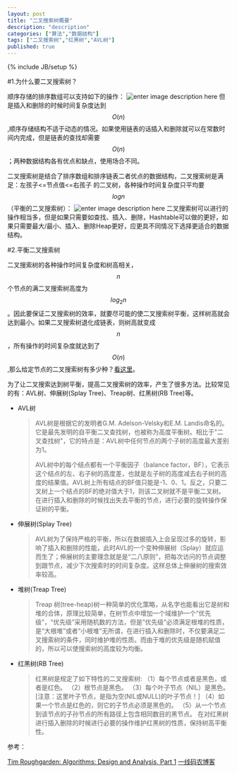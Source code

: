 ```yaml
---
layout: post
title: "二叉搜索树概要"
description: "description"
categories: ["算法","数据结构"]
tags: ["二叉搜索树","红黑树","AVL树"]
published: true
---
```

{% include JB/setup %} 

#1.为什么要二叉搜索树？

顺序存储的排序数组可以支持如下的操作：
![enter image description here][1]
但是插入和删除的时候时间复杂度达到$$O(n)$$,顺序存储结构不适于动态的情况。如果使用链表的话插入和删除就可以在常数时间内完成，但是链表的查找却需要$$O(n)$$；两种数据结构各有优点和缺点，使用场合不同。

二叉搜索树是结合了排序数组和排序链表二者优点的数据结构，二叉搜索树是满足：左孩子<=节点值<=右孩子 的二叉树，各种操作时间复杂度只平均要$$logn$$（平衡的二叉搜索树）：
![enter image description here][2]
二叉搜索树可以进行的操作相当多，但是如果只需要如查找、插入、删除，Hashtable可以做的更好，如果只需要最大/最小、插入、删除Heap更好，应更具不同情况下选择更适合的数据结构。

  
#2.平衡二叉搜索树

二叉搜索树的各种操作时间复杂度和树高相关，$$n$$个节点的满二叉搜索树高度为$$log_2n$$。因此要保证二叉搜索树的效率，就要尽可能的使二叉搜索树平衡，这样树高就会达到最小。如果二叉搜索树退化成链表，则树高就变成$$n$$，所有操作的时间复杂度就达到了$$O(n)$$,那么给定节点的二叉搜索树有多少种？[看这里][3]。

为了让二叉搜索达到树平衡，提高二叉搜索树的效率，产生了很多方法。比较常见的有：AVL树、伸展树(Splay Tree)、Treap树、红黑树(RB Tree)等。

 - AVL树
 
    > AVL树是根据它的发明者G.M. Adelson-Velsky和E.M. Landis命名的。
    > 它是最先发明的自平衡二叉查找树，也被称为高度平衡树。相比于"二叉查找树"，它的特点是：AVL树中任何节点的两个子树的高度最大差别为1。
    >
    >AVL树中的每个结点都有一个平衡因子（balance factor，BF），它表示这个结点的左、右子树的高度差，也就是左子树的高度减去右子树的高度的结果值。AVL树上所有结点的BF值只能是-1、0、1。反之，只要二叉树上一个结点的BF的绝对值大于1，则该二叉树就不是平衡二叉树。在进行插入和删除的时候找出失去平衡的节点，进行必要的旋转操作保证树的平衡。

 - 伸展树(Splay Tree)

    >AVL树为了保持严格的平衡，所以在数据插入上会呈现过多的旋转，影响了插入和删除的性能，此时AVL的一个变种伸展树（Splay）就应运而生了；伸展树的主要理念就是是“二八原则”，把每次访问的节点调整到跟节点，减少下次搜索时的时间复杂度。这样总体上伸展树的搜索效率较高。
    
 - 堆树(Treap Tree)
 
    > Treap 树(tree-heap)树一种简单的优化策略，从名字也能看出它是树和堆的合体，原理比较简单，在树节点中增加一个域维护一个“优先级”，“优先级”采用随机数的方法，但是”优先级“必须满足根堆的性质，是“大根堆”或者“小根堆”无所谓，在进行插入和删除时，不仅要满足二叉搜索树的条件，同时维护堆的性质。而由于堆的优先级是随机赋值的，所以可以使搜索树的高度较为均衡。

 - 红黑树(RB Tree)
    
    >红黑树是规定了如下特性的二叉搜索树:
（1）每个节点或者是黑色，或者是红色。
（2）根节点是黑色。
（3）每个叶子节点（NIL）是黑色。 [注意：这里叶子节点，是指为空(NIL或NULL)的叶子节点！]
（4）如果一个节点是红色的，则它的子节点必须是黑色的。
（5）从一个节点到该节点的子孙节点的所有路径上包含相同数目的黑节点。
在对红黑树进行插入删除的时候进行必要的操作维护红黑树的性质，保持树高平衡性。
 
参考：

[Tim Roughgarden: Algorithms: Design and Analysis, Part 1][4]
[一线码农博客][5]


  [1]: https://lh6.googleusercontent.com/-naRm42K5Axw/U2X_vyA1kjI/AAAAAAAAAr8/P2YiuGhItWc/s500/2M76%60RI70A14AC%7D%5BH7%29FSB3.jpg "2M76`RI70A14AC}[H7&#41;FSB3.jpg"
  [2]: https://lh3.googleusercontent.com/-y89cWhflESM/U2YCHFjMxAI/AAAAAAAAAsQ/GuKoxHAGJ-M/s500/O0BUC%25SSJ7GZBE~EC%5D5I%5D48.jpg "O0BUC%SSJ7GZBE~EC]5I]48.jpg"
  [3]: ./2014-05-04-LeetCode-UniqueBinarySearchTrees
  [4]: https://www.coursera.org/course/algo
  [5]: http://www.cnblogs.com/huangxincheng/category/397768.html